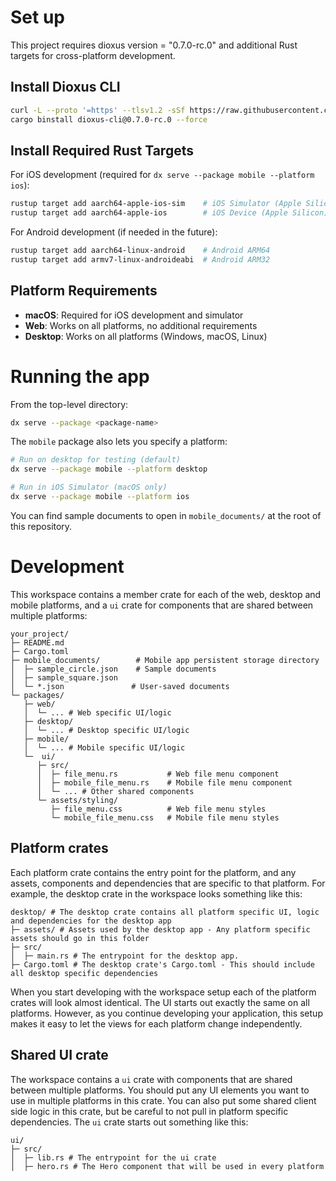 # Set up

This project requires dioxus version = "0.7.0-rc.0" and additional Rust targets for cross-platform development.

## Install Dioxus CLI

```bash
curl -L --proto '=https' --tlsv1.2 -sSf https://raw.githubusercontent.com/cargo-bins/cargo-binstall/main/install-from-binstall-release.sh | bash
cargo binstall dioxus-cli@0.7.0-rc.0 --force
```

## Install Required Rust Targets

For iOS development (required for `dx serve --package mobile --platform ios`):

```bash
rustup target add aarch64-apple-ios-sim    # iOS Simulator (Apple Silicon)
rustup target add aarch64-apple-ios        # iOS Device (Apple Silicon)
```

For Android development (if needed in the future):

```bash
rustup target add aarch64-linux-android    # Android ARM64
rustup target add armv7-linux-androideabi  # Android ARM32
```

## Platform Requirements

- **macOS**: Required for iOS development and simulator
- **Web**: Works on all platforms, no additional requirements
- **Desktop**: Works on all platforms (Windows, macOS, Linux)

# Running the app

From the top-level directory:

```bash
dx serve --package <package-name>
```

The `mobile` package also lets you specify a platform:
```bash
# Run on desktop for testing (default)
dx serve --package mobile --platform desktop

# Run in iOS Simulator (macOS only)
dx serve --package mobile --platform ios
```

You can find sample documents to open in `mobile_documents/` at the
root of this repository.

# Development

This workspace contains a member crate for each of the web, desktop and mobile platforms, and a `ui` crate for components that are shared between multiple platforms:

```
your_project/
├─ README.md
├─ Cargo.toml
├─ mobile_documents/        # Mobile app persistent storage directory
│  ├─ sample_circle.json    # Sample documents
│  ├─ sample_square.json
│  └─ *.json               # User-saved documents
└─ packages/
   ├─ web/
   │  └─ ... # Web specific UI/logic
   ├─ desktop/
   │  └─ ... # Desktop specific UI/logic
   ├─ mobile/
   │  └─ ... # Mobile specific UI/logic
   └─  ui/
      ├─ src/
      │  ├─ file_menu.rs           # Web file menu component
      │  ├─ mobile_file_menu.rs    # Mobile file menu component
      │  └─ ... # Other shared components
      └─ assets/styling/
         ├─ file_menu.css          # Web file menu styles
         └─ mobile_file_menu.css   # Mobile file menu styles
```

## Platform crates

Each platform crate contains the entry point for the platform, and any assets, components and dependencies that are specific to that platform. For example, the desktop crate in the workspace looks something like this:

```
desktop/ # The desktop crate contains all platform specific UI, logic and dependencies for the desktop app
├─ assets/ # Assets used by the desktop app - Any platform specific assets should go in this folder
├─ src/
│  ├─ main.rs # The entrypoint for the desktop app.
├─ Cargo.toml # The desktop crate's Cargo.toml - This should include all desktop specific dependencies
```

When you start developing with the workspace setup each of the platform crates will look almost identical. The UI starts out exactly the same on all platforms. However, as you continue developing your application, this setup makes it easy to let the views for each platform change independently.

## Shared UI crate

The workspace contains a `ui` crate with components that are shared between multiple platforms. You should put any UI elements you want to use in multiple platforms in this crate. You can also put some shared client side logic in this crate, but be careful to not pull in platform specific dependencies. The `ui` crate starts out something like this:

```
ui/
├─ src/
│  ├─ lib.rs # The entrypoint for the ui crate
│  ├─ hero.rs # The Hero component that will be used in every platform
```
